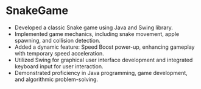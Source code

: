 # SnakeGame

- Developed a classic Snake game using Java and Swing library.
- Implemented game mechanics, including snake movement, apple spawning, and collision detection.
- Added a dynamic feature: Speed Boost power-up, enhancing gameplay with temporary speed acceleration.
- Utilized Swing for graphical user interface development and integrated keyboard input for user interaction.
- Demonstrated proficiency in Java programming, game development, and algorithmic problem-solving.
